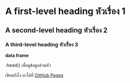 # A first-level heading หัวเรื่อง 1
## A second-level heading หัวเรื่อง 2
### A third-level heading หัวเรื่อง 3

__data frame__

.head() เพื่อดูข้อมูลส่วนหัว

เขียนยังไง หาได้ที่ [GitHub Pages](https://docs.github.com/en/get-started/writing-on-github/getting-started-with-writing-and-formatting-on-github/basic-writing-and-formatting-syntax)
